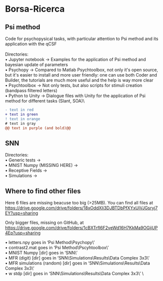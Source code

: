 # Borsa-Ricerca

## Psi method

Code for psychopysical tasks, with particular attention to Psi method and its application with the qCSF\
\
Directories:\
• Jupyter notebook &rarr; Examples for the application of Psi method and bayesian update of parameters\
• Psychopy &rarr; Compared to Matlab Psychtoolbox, not only it's open source, but it's easier to install and more user friendly: one can use both Coder and Builder, the tutorials are much more useful and the help is way more clear\
• Psychtoolbox &rarr; Not only tests, but also scripts for stimuli creation (bandpass filtered letters)\
• Python to Unity &rarr; Dialogue files with Unity for the application of Psi method for different tasks (Slant, SOA)\
```diff
- text in red
+ text in green
! text in orange
# text in gray
@@ text in purple (and bold)@@
```

## SNN

Directories:\
• Generic tests &rarr;\
• MNIST Numpy (MISSING HERE) &rarr;\
• Receptive Fields &rarr;\
• Simulations &rarr;

## Where to find other files

Here 6 files are missing beacuse too big (>25MB). You can find all files at https://drive.google.com/drive/folders/18xOddXIi3DJBTDbPfXYxUiVJGsryj7EY?usp=sharing

Only bigger files, missing on GitHub, at https://drive.google.com/drive/folders/1cBXTrfI6F2veWd16H7KkMa9OGijUP4Ep?usp=sharing 

•	letters.npy goes in ‘Psi Method\Psychopy\’ \
•	contrast2.mat goes in ‘Psi Method\Pscyhtoolbox\’ \
•	MNIST Numpy [dir] goes in ‘SNN\’ \
•	MFR (digit) [dir] goes in ‘SNN\Simulations\Results\Data Complex 3x3\’ \
•	MFR simulations (random) [dir] goes in ‘SNN\Simulations\Results\Data Complex 3x3\’ \
•	w stdp [dir] goes in ‘SNN\Simulations\Results\Data Complex 3x3\’ \

